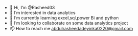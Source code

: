 - 👋 Hi, I’m @Rasheed03
- 👀 I’m interested in data analytics
- 🌱 I’m currently learning excel,sql,power Bi and python
- 💞️ I’m looking to collaborate on some data analytics project
- 📫 How to reach me abdulrasheedadeyinka0220@gmail.com

<!---
Rasheed03/Rasheed03 is a ✨ special ✨ repository because its `README.md` (this file) appears on your GitHub profile.
You can click the Preview link to take a look at your changes.
--->
